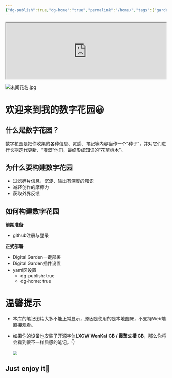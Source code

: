 ```yaml
---
{"dg-publish":true,"dg-home":"true","permalink":"/home/","tags":["gardenEntry"],"dgPassFrontmatter":true}
---
```


<div style=" width: 100%; height:180;overflow: hidden; "><iframe src="https://widget.pkmer.cn/free/RandomMusic?user=972b94d9-1c6c-418e-8d74-ebdd636b22c2&theme-color=%23888888FF&layout-style=Default" allow="fullscreen" style=" height: 100%; width: 100%;"></iframe></div>

![未闻花名.jpg](https://images4.alphacoders.com/730/730780.jpg)
# 欢迎来到我的数字花园😀

## 什么是数字花园？
数字花园是把你收集的各种信息、灵感、笔记等内容当作一个“种子”，并对它们进行长期迭代更新、“灌溉”他们，最终形成知识的“花草树木”。

## 为什么要构建数字花园
* 过滤碎片信息，沉淀、输出有深度的知识
* 减轻创作的摩檫力
* 获取外界反馈

## 如何构建数字花园
**前期准备**
* github注册与登录

**正式部署**
* Digital Garden一键部署
* Digital Garden插件设置
* yaml区设置
	* dg-publish: true
	* dg-home: true


# 温馨提示
- 本库的笔记图片大多不能正常显示，原因是使用的是本地图床，不支持Web端直接观看。

- 如果你的设备也安装了开源字体**LXGW WenKai GB / 霞鹜文楷 GB**，那么你将会看到很不一样质感的笔记。👇

  <img src="https://nimg.ws.126.net/?url=http%3A%2F%2Fdingyue.ws.126.net%2F2022%2F1125%2Fd5cfbca6j00rlwpul001ad200u000gfg00zk00jg.jpg&thumbnail=660x2147483647&quality=80&type=jpg" style="zoom:80%;" />

## Just enjoy it🙂

